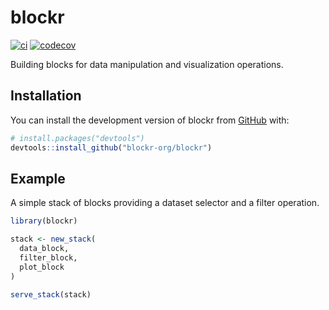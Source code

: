 
<!-- README.md is generated from README.Rmd. Please edit that file -->

# blockr

<!-- badges: start -->

[![ci](https://github.com/blockr-org/blockr/actions/workflows/ci.yml/badge.svg)](https://github.com/blockr-org/blockr/actions/workflows/ci.yml)
[![codecov](https://codecov.io/github/blockr-org/blockr/graph/badge.svg?token=9AO88LK8FJ)](https://codecov.io/github/blockr-org/blockr)
<!-- badges: end -->

Building blocks for data manipulation and visualization operations.

## Installation

You can install the development version of blockr from
[GitHub](https://github.com/) with:

``` r
# install.packages("devtools")
devtools::install_github("blockr-org/blockr")
```

## Example

A simple stack of blocks providing a dataset selector and a filter
operation.

``` r
library(blockr)

stack <- new_stack(
  data_block,
  filter_block,
  plot_block
)

serve_stack(stack)
```
